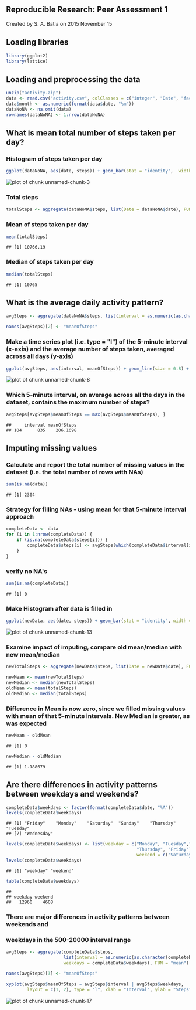 
Reproducible Research: Peer Assessment 1
-------------------------------------------
Created by S. A. Batla on 2015 November 15


## Loading libraries

```r
library(ggplot2)
library(lattice)
```

## Loading and preprocessing the data

```r
unzip("activity.zip")
data <- read.csv("activity.csv", colClasses = c("integer", "Date", "factor"))
data$month <- as.numeric(format(data$date, "%m"))
dataNoNA <- na.omit(data)
rownames(dataNoNA) <- 1:nrow(dataNoNA)
```
## What is mean total number of steps taken per day?
### Histogram of steps taken per day

```r
ggplot(dataNoNA, aes(date, steps)) + geom_bar(stat = "identity",  width = .8) + facet_grid(. ~ month, scales = "free") + labs(title = "Histogram: Steps Taken Per Day", x = "Date", y = "Steps")
```

![plot of chunk unnamed-chunk-3](figure/unnamed-chunk-3-1.png) 
### Total steps

```r
totalSteps <- aggregate(dataNoNA$steps, list(Date = dataNoNA$date), FUN = "sum")$x
```
### Mean of steps taken per day

```r
mean(totalSteps)
```

```
## [1] 10766.19
```
### Median of steps taken per day

```r
median(totalSteps)
```

```
## [1] 10765
```
## What is the average daily activity pattern?

```r
avgSteps <- aggregate(dataNoNA$steps, list(interval = as.numeric(as.character(dataNoNA$interval))), FUN = "mean")

names(avgSteps)[2] <- "meanOfSteps"
```
### Make a time series plot (i.e. type = "l") of the 5-minute interval (x-axis) and the average number of steps taken, averaged across all days (y-axis)

```r
ggplot(avgSteps, aes(interval, meanOfSteps)) + geom_line(size = 0.8) + labs(title = "Time Series Plot: 5-minute Interval", x = "5-minute intervals", y = "Average Number of Steps Taken")
```

![plot of chunk unnamed-chunk-8](figure/unnamed-chunk-8-1.png) 
### Which 5-minute interval, on average across all the days in the dataset, contains the maximum number of steps?

```r
avgSteps[avgSteps$meanOfSteps == max(avgSteps$meanOfSteps), ]
```

```
##     interval meanOfSteps
## 104      835    206.1698
```
## Imputing missing values
### Calculate and report the total number of missing values in the dataset (i.e. the total number of rows with NAs)

```r
sum(is.na(data))
```

```
## [1] 2304
```
### Strategy for filling NAs - using mean for that 5-minute interval approach

```r
completeData <- data 
for (i in 1:nrow(completeData)) {
    if (is.na(completeData$steps[i])) {
        completeData$steps[i] <- avgSteps[which(completeData$interval[i] == avgSteps$interval), ]$meanOfSteps
    }
}
```
### verify no NA's

```r
sum(is.na(completeData))
```

```
## [1] 0
```
### Make Histogram after data is filled in

```r
ggplot(newData, aes(date, steps)) + geom_bar(stat = "identity", width = 0.8) + facet_grid(. ~ month, scales = "free") + labs(title = "Histogram: Steps Taken Per Day (sans NA's)", x = "Date", y = "Steps")
```

![plot of chunk unnamed-chunk-13](figure/unnamed-chunk-13-1.png) 
### Examine impact of imputing, compare old mean/median with new mean/median

```r
newTotalSteps <- aggregate(newData$steps, list(Date = newData$date), FUN = "sum")$x

newMean <- mean(newTotalSteps)
newMedian <- median(newTotalSteps)
oldMean <- mean(totalSteps)
oldMedian <- median(totalSteps)
```
### Difference in Mean is now zero, since we filled missing values with mean of that 5-minute intervals. New Median is greater, as was expected

```r
newMean - oldMean
```

```
## [1] 0
```

```r
newMedian - oldMedian
```

```
## [1] 1.188679
```
## Are there differences in activity patterns between weekdays and weekends?

```r
completeData$weekdays <- factor(format(completeData$date, "%A"))
levels(completeData$weekdays)
```

```
## [1] "Friday"    "Monday"    "Saturday"  "Sunday"    "Thursday"  "Tuesday"  
## [7] "Wednesday"
```

```r
levels(completeData$weekdays) <- list(weekday = c("Monday", "Tuesday","Wednesday", 
                                                  "Thursday", "Friday"), 
                                                  weekend = c("Saturday", "Sunday"))
levels(completeData$weekdays)
```

```
## [1] "weekday" "weekend"
```

```r
table(completeData$weekdays)
```

```
## 
## weekday weekend 
##   12960    4608
```
### There are major differences in activity patterns between weekends and
### weekdays in the 500-20000 interval range

```r
avgSteps <- aggregate(completeData$steps, 
                      list(interval = as.numeric(as.character(completeData$interval)),
                      weekdays = completeData$weekdays), FUN = "mean")
                      
names(avgSteps)[3] <- "meanOfSteps"

xyplot(avgSteps$meanOfSteps ~ avgSteps$interval | avgSteps$weekdays, 
        layout = c(1, 2), type = "l", xlab = "Interval", ylab = "Steps")
```

![plot of chunk unnamed-chunk-17](figure/unnamed-chunk-17-1.png) 
